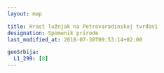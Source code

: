 ```yaml
---
layout: map

title: Hrast lužnjak na Petrovaradinskoj tvrđavi
designation: Spomenik prirode
last_modified_at: 2018-07-30T09:53:14+02:00

geoSrbija:
  L1_299: [8]
---
```


